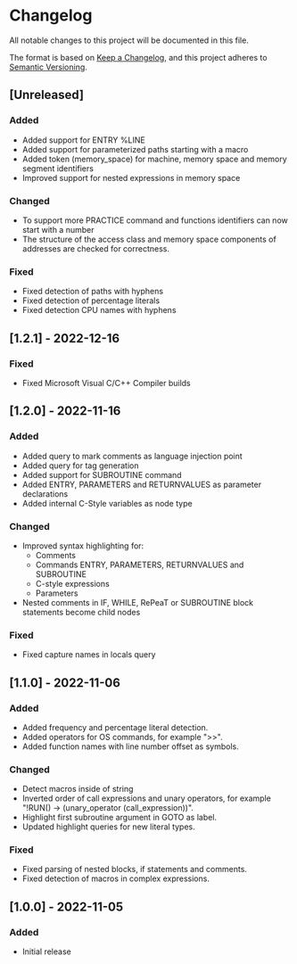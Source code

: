 # Changelog

All notable changes to this project will be documented in this file.

The format is based on [Keep a Changelog](https://keepachangelog.com/en/1.0.0/),
and this project adheres to [Semantic Versioning](https://semver.org/spec/v2.0.0.html).

## [Unreleased]

### Added

- Added support for ENTRY %LINE
- Added support for parameterized paths starting with a macro
- Added token (memory_space) for machine, memory space and memory segment identifiers
- Improved support for nested expressions in memory space

### Changed

- To support more PRACTICE command and functions identifiers can now start with a number
- The structure of the access class and memory space components of addresses are
  checked for correctness.

### Fixed

- Fixed detection of paths with hyphens
- Fixed detection of percentage literals
- Fixed detection CPU names with hyphens

## [1.2.1] - 2022-12-16

### Fixed

- Fixed Microsoft Visual C/C++ Compiler builds

## [1.2.0] - 2022-11-16

### Added

- Added query to mark comments as language injection point
- Added query for tag generation
- Added support for SUBROUTINE command
- Added ENTRY, PARAMETERS and RETURNVALUES as parameter declarations
- Added internal C-Style variables as node type

### Changed

- Improved syntax highlighting for:
  - Comments
  - Commands ENTRY, PARAMETERS, RETURNVALUES and SUBROUTINE
  - C-style expressions
  - Parameters
- Nested comments in IF, WHILE, RePeaT or SUBROUTINE block statements become child nodes

### Fixed

- Fixed capture names in locals query

## [1.1.0] - 2022-11-06

### Added

- Added frequency and percentage literal detection.
- Added operators for OS commands, for example ">>".
- Added function names with line number offset as symbols.

### Changed

- Detect macros inside of string
- Inverted order of call expressions and unary operators, for
  example "!RUN() -> (unary_operator (call_expression))".
- Highlight first subroutine argument in GOTO as label.
- Updated highlight queries for new literal types.

### Fixed

- Fixed parsing of nested blocks, if statements and comments.
- Fixed detection of macros in complex expressions.

## [1.0.0] - 2022-11-05

### Added

- Initial release
